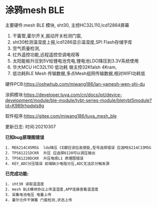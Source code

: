 # 涂鸦mesh BLE

主要硬件:mesh BLE 模块, sht30, 主控HC32L110,lcd12864屏幕

1. 干簧管,霍尔开关,振动开关检测门窗,
2. sht30检测温湿度上报,lcd1286显示温湿度,SPI Flash存储字库
3. 空气质量检测,
4. 红外遥控功能,远程遥控空调电视等
5. 太阳能板升压到5V给锂电池充电,锂电池LDO降压到3.3V系统使用
6. 华大MCU HC32L110 低功耗 做主控32Kfalsh 4Kram,
7. 低功耗BLE Mesh 传输数据,多点Mesh组网传输数据,相对WIFI功耗低

硬件PCB:https://oshwhub.com/miwang186/lan-yamesh-wen-shi-du

涂鸦模块:https://developer.tuya.com/cn/docs/iot/device-development/module/ble-module/tybt-series-module/bletybt5module?id=K989rhpdqls8g

软件程序:https://gitee.com/miwang186/tuya_mesh_ble

更新日志:
时间:20210307

**已知bug原理图错误**
>>  
	1. ME6214C45M5G  ldo降压 CE脚应该拉高使能,型号选择错误 应选ME6214C33M5G
	2. TPS61221DCKR  升压 应选择6120可以调压输出
	3. TPS61220DCKR  升压电感L1 原理图错误
	4. KEY_ADC分压错误 前端缺少电阻分压,ADC无法区分触发源

**已完成功能:**
>>  
	1. sht30 读取温湿度
	2. mesh BLE模块协议上传温湿度,APP连接查看温湿度
	3. 采集电池电压 电量上传
	4. 霍尔元件干弹簧 门窗检测,状态上传